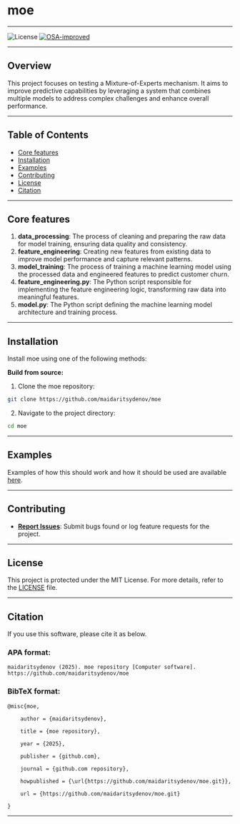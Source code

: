 # moe

---

![License](https://img.shields.io/github/license/maidaritsydenov/moe?style=flat&logo=opensourceinitiative&logoColor=white&color=blue)
[![OSA-improved](https://img.shields.io/badge/improved%20by-OSA-yellow)](https://github.com/aimclub/OSA)

---

## Overview

This project focuses on testing a Mixture-of-Experts mechanism. It aims to improve predictive capabilities by leveraging a system that combines multiple models to address complex challenges and enhance overall performance.

---

## Table of Contents

- [Core features](#core-features)
- [Installation](#installation)
- [Examples](#examples)
- [Contributing](#contributing)
- [License](#license)
- [Citation](#citation)

---
## Core features

1. **data_processing**: The process of cleaning and preparing the raw data for model training, ensuring data quality and consistency.
2. **feature_engineering**: Creating new features from existing data to improve model performance and capture relevant patterns.
3. **model_training**: The process of training a machine learning model using the processed data and engineered features to predict customer churn.
4. **feature_engineering.py**: The Python script responsible for implementing the feature engineering logic, transforming raw data into meaningful features.
5. **model.py**: The Python script defining the machine learning model architecture and training process.

---

## Installation

Install moe using one of the following methods:

**Build from source:**

1. Clone the moe repository:
```sh
git clone https://github.com/maidaritsydenov/moe
```

2. Navigate to the project directory:
```sh
cd moe
```

---

## Examples

Examples of how this should work and how it should be used are available [here](https://github.com/maidaritsydenov/moe/tree/main/notebooks).

---

## Contributing

- **[Report Issues](https://github.com/maidaritsydenov/moe/issues)**: Submit bugs found or log feature requests for the project.

---

## License

This project is protected under the MIT License. For more details, refer to the [LICENSE](https://github.com/maidaritsydenov/moe/tree/main/LICENSE) file.

---

## Citation

If you use this software, please cite it as below.

### APA format:

    maidaritsydenov (2025). moe repository [Computer software]. https://github.com/maidaritsydenov/moe

### BibTeX format:

    @misc{moe,

        author = {maidaritsydenov},

        title = {moe repository},

        year = {2025},

        publisher = {github.com},

        journal = {github.com repository},

        howpublished = {\url{https://github.com/maidaritsydenov/moe.git}},

        url = {https://github.com/maidaritsydenov/moe.git}

    }

---
